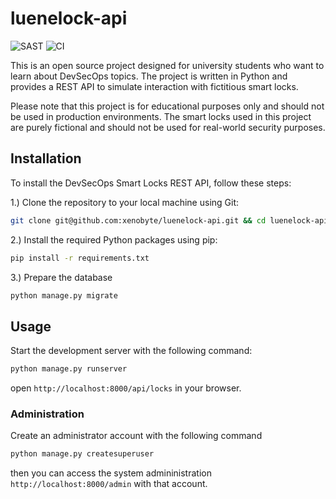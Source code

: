 # luenelock-api

![SAST](https://github.com/xenobyte/luenelock-api/actions/workflows/sast.yml/badge.svg) ![CI](https://github.com/xenobyte/luenelock-api/actions/workflows/django.yml/badge.svg)

This is an open source project designed for university students who want to learn about DevSecOps topics. The project is written in Python and provides a REST API to simulate interaction with fictitious smart locks.

Please note that this project is for educational purposes only and should not be used in production environments. The smart locks used in this project are purely fictional and should not be used for real-world security purposes.

## Installation

To install the DevSecOps Smart Locks REST API, follow these steps:

1.) Clone the repository to your local machine using Git:

```bash
git clone git@github.com:xenobyte/luenelock-api.git && cd luenelock-api
```

2.) Install the required Python packages using pip:

```bash
pip install -r requirements.txt
```

3.) Prepare the database
```bash
python manage.py migrate
```

## Usage

Start the development server with the following command:

```bash
python manage.py runserver
```

open `http://localhost:8000/api/locks` in your browser.

### Administration

Create an administrator account with the following command

```bash
python manage.py createsuperuser
```

then you can access the system admininistration `http://localhost:8000/admin` with that account.
